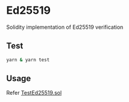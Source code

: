 # Ed25519
Solidity implementation of Ed25519 verification

## Test
```bash
yarn & yarn test
```

## Usage

Refer [TestEd25519.sol](./contracts/test/TestEd25519.sol)
